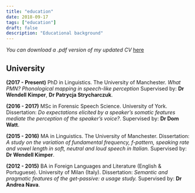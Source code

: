```yaml
---
title: "education"
date: 2018-09-17
tags: ["education"]
draft: false
description: "Educational background"
---
```


_You can download a .pdf version of my updated CV_ [here](https://www.icloud.com/iclouddrive/0IDZtLDAGm9bKNsRSwZpz2jXg#CV_New)

## University

__(2017 - Present)__	PhD in Linguistics.
				The University of Manchester.
				_What PMN? Phonological mapping in speech-like perception_
				Supervised by: __Dr Wendell Kimper__, __Dr Patrycja Strycharczuk__.

__(2016 - 2017)__		MSc in Forensic Speech Science.
				University of York.
				Dissertation: _Do expectations elicited by a speaker’s somatic features 						mediate the perception of the speaker’s voice?_.
				Supervised by: __Dr Dom Watt__.
				
__(2015 - 2016)__		MA in Linguistics.
				The University of Manchester.
				Dissertation: _A study on the variation of fundamental frequency, f-pattern, 					speaking rate and vowel length in soft, neutral and loud speech in Italian._
				Supervised by: __Dr Wendell Kimper__.
				
__(2012 - 2015)__		BA in Foreign Languages and Literature (English & Portuguese).
				University of Milan (Italy).
				Dissertation: _Semantic and pragmatic features of the get-passive: a usage 					study._
				Supervised by: __Dr Andrea Nava__.

